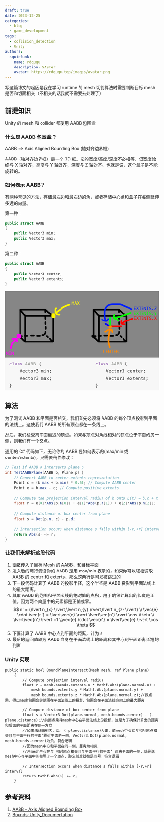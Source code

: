 ```yaml
---
draft: true 
date: 2023-12-25 
categories:
  - blog
  - game_development
tags:
  - collision_detection
  - Unity
authors:
  squidfunk:
    name: rdququ
    description: SASTer
    avatar: https://rdququ.top/images/avatar.png
---
```

写这篇博文的起因是我在学习 runtime 的 mesh 切割算法时需要判断目标 mesh 是否和切面相交（不相交的话我就不需要去处理了）

<!-- more -->

## 前提知识

Unity 的 mesh 和 collider 都使用 AABB 包围盒

### 什么是 AABB 包围盒？

AABB ==> Axis Aligned Bounding Box (轴对齐边界框)

AABB（轴对齐边界框）是一个 3D 框。它的宽度/高度/深度不必相等，但宽度始终与 X 轴对齐，高度与 Y 轴对齐，深度与 Z 轴对齐。也就是说，这个盒子是不能旋转的。

### 如何表示 AABB？

有两种常见的方法，存储最左边和最右边的角，或者存储中心点和盒子在每侧延伸多远的向量。

第一种：

```csharp
public struct AABB
{
    public Vector3 min;
    public Vector3 max;
}
```

第二种：

```csharp
public struct AABB
{
    public Vector3 center;
    public Vector3 extents;
}
```

![AABB表示法](../../assets/img/blog/AABB-Plane-intersection-of-principle-and-Unity/AABB表示法.png)

## 算法

为了测试 AABB 和平面是否相交，我们首先必须将 AABB 的每个顶点投影到平面的法线上。这使我们 AABB 的所有顶点都在一条线上。

然后，我们检查离平面最远的顶点。如果与顶点对角线相对的顶点位于平面的另一侧，则我们有一个交点。

通用的 C# 代码如下，无论你的 AABB 是如何表示的(max/min 或 center/extents)，只需要稍作修改：

```csharp
// Test if AABB b intersects plane p
int TestAABBPlane(AABB b, Plane p) {
    // Convert AABB to center-extents representation
    Point c = (b.max + b.min) * 0.5f; // Compute AABB center
    Point e = b.max - c; // Compute positive extents

    // Compute the projection interval radius of b onto L(t) = b.c + t * p.n
    float r = e[0]*Abs(p.n[0]) + e[1]*Abs(p.n[1]) + e[2]*Abs(p.n[2]);

    // Compute distance of box center from plane
    float s = Dot(p.n, c) - p.d;

    // Intersection occurs when distance s falls within [-r,+r] interval
    return Abs(s) <= r;
}
```

### 让我们来解析这段代码

1. 函数传入了目标 Mesh 的 AABB，和目标平面
2. 进入后的两行假设你的 AABB 是用 max/min 表示的，如果你可以轻松调取 AABB 的 center 和 extents，那么这两行是可以被跳过的
3. 下一段代码计算了 AABB 的投影半径，这个半径是 AABB 投影到平面法线上的最大距离。
4. 其取 AABB 的范围和平面法线的绝对值的点积，用于确保计算出的长度是正值，因为两个向量中的元素都是正值或零。
   $$
   n' = (\lvert n_{x} \rvert,\lvert n_{y} \rvert,\lvert n_{z} \rvert) \\ \vec{e} \cdot \vec{n'} = \lvert\vec{e} \rvert \lvert\vec{n'} \rvert \cos \theta \\ \lvert\vec{n'} \rvert =1 \\\vec{e} \cdot \vec{n'} = \lvert\vec{e} \rvert  \cos \theta
   $$
5. 下面计算了 AABB 中心点到平面的距离，计为 s
6. 最后的返回值即为 AABB 自身在平面法线上的距离和其中心到平面距离长短的判断

### Unity 实现

```Csharp
public static bool BoundPlaneIntersect(Mesh mesh, ref Plane plane)
    {
        // Compute projection interval radius
        float r = mesh.bounds.extents.x * Mathf.Abs(plane.normal.x) +
            mesh.bounds.extents.y * Mathf.Abs(plane.normal.y) +
            mesh.bounds.extents.z * Mathf.Abs(plane.normal.z);//做点乘，得出mesh包围盒的范围在平面法线上的投影，包围盒在平面法线方向上的最大距离

        // Compute distance of box center from plane
        float s = Vector3.Dot(plane.normal, mesh.bounds.center) - (-plane.distance);//前面点乘得mesh中心在平面法线上的投影，这是为了确保计算出的距离和后面的平面距离在同一方向
        //如果法线面朝内，后- (-plane.distance)为正，前mesh中心在与相对原点相交且与平面平行的平面‘靠近平面的一侧，Vector3.Dot(plane.normal, mesh.bounds.center)为负，符合逻辑
        //因为mesh中心和平面在同一侧，距离为相见
        //若mesh中心在与 相对原点相交且与平面平行的平面‘ 远离平面的一侧，就是说mesh中心与平面中间相隔了一个原点，那么前后就都是同号，符合逻辑

        // Intersection occurs when distance s falls within [-r,+r] interval
        return Mathf.Abs(s) <= r;
    }
```

## 参考资料

1. [AABB - Axis Aligned Bounding Box](https://gdbooks.gitbooks.io/3dcollisions/content/Chapter1/aabb.html)
2. [Bounds-Unity_Documentation](https://docs.unity.cn/cn/2021.3/ScriptReference/Bounds.html)
